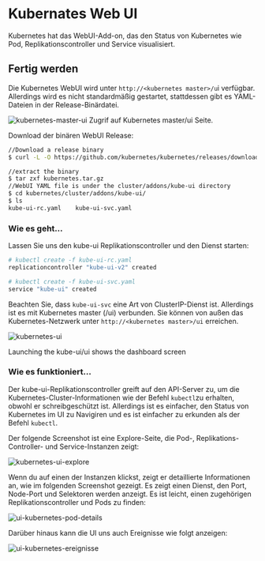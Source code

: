 # Kubernates Web UI

Kubernetes hat das WebUI-Add-on, das den Status von Kubernetes wie Pod, Replikationscontroller und Service visualisiert.

## Fertig werden

Die Kubernetes WebUI wird unter `http://<kubernetes master>/u`i verfügbar. Allerdings wird es nicht standardmäßig gestartet, stattdessen gibt es YAML-Dateien in der Release-Binärdatei.

![kubernetes-master-ui](https://www.packtpub.com/graphics/9781788297615/graphics/B05161_07_01.jpg)
Zugrif auf  Kubernetes master/ui Seite.

Download der binären WebUI Release:

```sh
//Download a release binary
$ curl -L -O https://github.com/kubernetes/kubernetes/releases/download/v1.1.4/kubernetes.tar.gz

//extract the binary
$ tar zxf kubernetes.tar.gz
//WebUI YAML file is under the cluster/addons/kube-ui directory
$ cd kubernetes/cluster/addons/kube-ui/
$ ls
kube-ui-rc.yaml    kube-ui-svc.yaml
```

### Wie es geht…

Lassen Sie uns den kube-ui Replikationscontroller und den Dienst starten:

```sh
# kubectl create -f kube-ui-rc.yaml
replicationcontroller "kube-ui-v2" created

# kubectl create -f kube-ui-svc.yaml
service "kube-ui" created
```

Beachten Sie, dass `kube-ui-svc` eine Art von ClusterIP-Dienst ist. Allerdings ist es mit Kubernetes master (/ui) verbunden. Sie können von außen das Kubernetes-Netzwerk unter `http://<kubernetes master>/ui` erreichen.

![kubernetes-ui](https://www.packtpub.com/graphics/9781788297615/graphics/B05161_07_02.jpg)

Launching the kube-ui/ui shows the dashboard screen

### Wie es funktioniert…

Der kube-ui-Replikationscontroller greift auf den API-Server zu, um die Kubernetes-Cluster-Informationen wie der Befehl `kubectl`zu erhalten, obwohl er schreibgeschützt ist. Allerdings ist es einfacher, den Status von Kubernetes im UI zu Navigiren und es ist einfacher zu erkunden als der Befehl `kubectl`.

Der folgende Screenshot ist eine Explore-Seite, die Pod-, Replikations-Controller- und Service-Instanzen zeigt:

![kubernetes-ui-explore](https://www.packtpub.com/graphics/9781788297615/graphics/B05161_07_03.jpg)

Wenn du auf einen der Instanzen klickst, zeigt er detaillierte Informationen an, wie im folgenden Screenshot gezeigt. Es zeigt einen Dienst, den Port, Node-Port und Selektoren werden anzeigt. Es ist leicht, einen zugehörigen Replikationscontroller und Pods zu finden:

![ui-kubernetes-pod-details](https://www.packtpub.com/graphics/9781788297615/graphics/B05161_07_04.jpg)

Darüber hinaus kann die UI uns auch Ereignisse wie folgt anzeigen:

![ui-kubernetes-ereignisse](https://www.packtpub.com/graphics/9781788297615/graphics/B05161_07_05.jpg)
